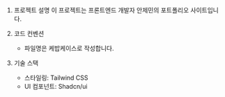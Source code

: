 1. 프로젝트 설명
   이 프로젝트는 프론트엔드 개발자 안제민의 포트폴리오 사이트입니다.

2. 코드 컨벤션

   - 파일명은 케밥케이스로 작성합니다.

3. 기술 스택

   - 스타일링: Tailwind CSS
   - UI 컴포넌트: Shadcn/ui

